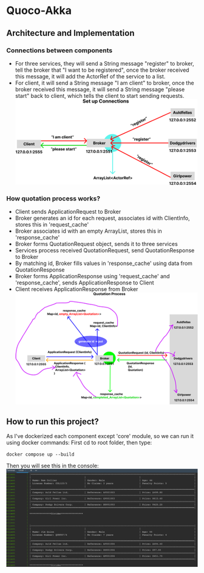 # Quoco-Akka
## Architecture and Implementation
### Connections between components
- For three services, they will send a String message "register" to broker, tell the broker that "I want to be registered", once the broker received this message, it will add the ActorRef of the service to a list.
- For client, it will send a String message "I am client" to broker, once the broker received this message, it will send a String message "please start" back to client, which tells the client to start sending requests.
![img.png](img.png)
### How quotation process works?
- Client sends ApplicationRequest to Broker
- Broker generates an id for each request, associates id with ClientInfo, stores this in 'request_cache'
- Broker associates id with an empty ArrayList<Quotation>, stores this in 'response_cache'
- Broker forms QuotationRequest object, sends it to three services
- Services process received QuotationRequest, send QuotationResponse to Broker
- By matching id, Broker fills values in 'response_cache' using data from QuotationResponse
- Broker forms ApplicationResponse using 'request_cache' and 'response_cache', sends ApplicationResponse to Client
- Client receives ApplicationResponse from Broker
![img_1.png](img_1.png)
## How to run this project?
As I've dockerized each component except 'core' module, so we can run it using docker commands:
First cd to root folder, then type:
```
docker compose up --build
```
Then you will see this in the console:
![img_2.png](img_2.png)
